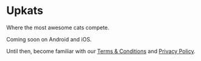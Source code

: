 Upkats
======

Where the most awesome cats compete.

Coming soon on Android and iOS.

Until then, become familiar with our [Terms & Conditions](/terms) and [Privacy Policy](/privacy).
